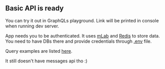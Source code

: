 ## Basic API is ready

You can try it out in GraphQLs playground. Link will be printed in console when running
dev server.

App needs you to be authenticated. It uses [mLab](https://mlab.com/) and [Redis](https://redislabs.com/) to store data. You need to have DBs there and provide credentials through [.env](/.env.example) file.

Query examples are listed [here](/docs/api/queries.md).

It still doesn't have messages api tho :)
